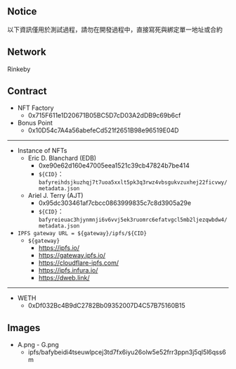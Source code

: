 Notice
---
以下資訊僅用於測試過程，請勿在開發過程中，直接寫死與綁定單一地址或合約


Network
---
Rinkeby


Contract
---
- NFT Factory
  - 0x715F611e1D20671B05BC5D7cD03A2dDB9c69b6cf
- Bonus Point
  - 0x10D54c7A4a56abefeCd521f2651B98e96519E04D
---
- Instance of NFTs
  - Eric D. Blanchard (EDB)
    - 0xe90e62d160e47005eea1521c39cb47824b7be414
    - `${CID}`：`bafyreihdsjkuzhqj7t7uoa5xxlt5pk3q3rwz4vbsgukvzuxhej22ficvwy/metadata.json`
  - Ariel J. Terry (AJT)
    - 0x95dc303461af7cbcc0863999835c7c8d3905a29e
    - `${CID}`：`bafyreieuac3hjynmnji6v6vvj5ek3ruomrc6efatvgcl5mb2ljezqwbdw4/metadata.json`
- `IPFS gateway URL = ${gateway}/ipfs/${CID}`
  - `${gateway}`
    - https://ipfs.io/
    - https://gateway.ipfs.io/
    - https://cloudflare-ipfs.com/
    - https://ipfs.infura.io/
    - https://dweb.link/
---
- WETH
  - 0xDf032Bc4B9dC2782Bb09352007D4C57B75160B15


Images
---
- A.png - G.png
  - ipfs/bafybeidi4tseuwlpcej3td7fx6iyu26olw5e52frr3ppn3j5ql5l6qss6m